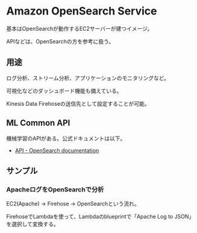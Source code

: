 # Amazon OpenSearch Service

基本はOpenSearchが動作するEC2サーバーが建つイメージ。

APIなどは、OpenSearchの方を参考に扱う。

## 用途

ログ分析、ストリーム分析、アプリケーションのモニタリングなど。

可視化などのダッシュボード機能も備えている。

Kinesis Data Firehoseの送信先として設定することが可能。

## ML Common API

機械学習のAPIがある。公式ドキュメントは以下。

- [API - OpenSearch documentation](https://opensearch.org/docs/latest/ml-commons-plugin/api/#example-load-into-all-available-ml-nodes)


## サンプル

### ApacheログをOpenSearchで分析

EC2(Apache) -> Firehose -> OpenSearchという流れ。

FirehoseでLambdaを使って、Lambdaのblueprintで「Apache Log to JSON」を選択して変換する。